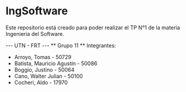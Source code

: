 # IngSoftware
Este repositorio está creado para poder realizar el TP N°1 de la materia Ingenieria del Software.

--- UTN - FRT ---
** Grupo 11 **
Integrantes:
* Arroyo, Tomas - 50729
* Batista, Mauricio Agustín		-	50086
* Boggio, Justino				-	50064
* Cano, Walter Julian			-	50100
* Cocheri, Aldo					-	17970